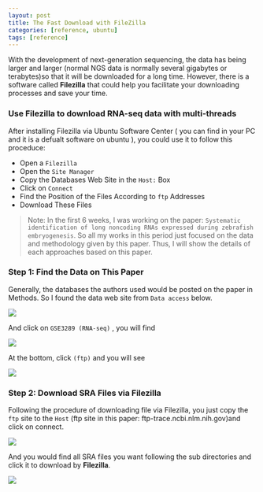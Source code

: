 ```yaml
---
layout: post
title: The Fast Download with FileZilla
categories: [reference, ubuntu]
tags: [reference]
---
```


With the development of next-generation sequencing, the data has being larger and larger (normal NGS data is normally several gigabytes or terabytes)so that it will be downloaded for a long time. However, there is a software called **Filezilla** that could help you facilitate your downloading processes and save your time.  

### Use Filezilla to download RNA-seq data with multi-threads
After installing Filezilla via Ubuntu Software Center ( you can find in your PC and it is a defualt
software on ubuntu ), you could use it to follow this proceduce:

- Open a ```Filezilla``` 
- Open the ```Site Manager``` 
- Copy the Databases Web Site in the ```Host:``` Box 
- Click on ```Connect``` 
- Find the Position of the Files According to ```ftp``` Addresses 
- Download These Files

> Note: In the first 6 weeks, I was working on the paper: `Systematic identification of long noncoding RNAs expressed during zebrafish embryogenesis`. So all my works in this period just focused on the data and methodology given by this paper. Thus, I will show the details of each approaches based on this paper.

### Step 1: Find the Data on This Paper
Generally, the databases the authors used would be posted on the paper in Methods. So I found the
data web site from ```Data access``` below.

![](http://i.imgur.com/0j2PDa5.png)

And click on ```GSE3289 (RNA-seq)``` , you will find

![](http://i.imgur.com/rGShsHV.png)

At the bottom, click ```(ftp)``` and you will see

![](http://i.imgur.com/iXcWYTW.png)

### Step 2: Download SRA Files via Filezilla

Following the procedure of downloading file via Filezilla, you just copy the ```ftp``` site to the ```Host```
(ftp site in this paper: ftp-trace.ncbi.nlm.nih.gov)and click on connect.

![](http://i.imgur.com/p8eWR4a.png)

And you would find all SRA files you want following the sub directories and click it to download by **Filezilla**.

![](http://i.imgur.com/0Dc49a8.png)
